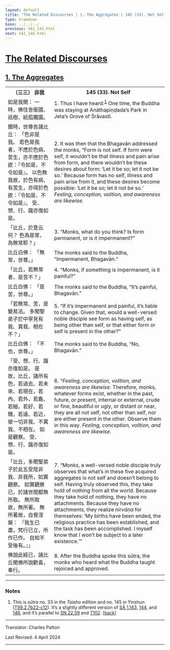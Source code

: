 ```yaml
---
layout: default
title: 'The Related Discourses | 1. The Aggregates | 145 (33). Not Self'
type: kramdown
base: ../../../
previous: SA1_143.html
next: SA1_146.html
---
```


<h1><a href='../index.html'>The Related Discourses</a></h1>
<h2><a href='index.html'>1. The Aggregates</a></h2>

<table class="trans">
  <th class='ch'>（三三） 非我</th>
  <th class='en'>145 (33). Not Self</th>
  <tr>
    <td class="ch" title='t99.2.7b22'>如是我聞： 一時，佛住舍衛國、祇樹、給孤獨園。</td>
    <td id='p1'>1. Thus I have heard:<sup id="ref1"><a href="#n1">1</a></sup> One time, the Buddha was staying at Anāthapiṇḍada’s Park in Jeta’s Grove of Śrāvastī.</td>
  </tr>
  <tr>
    <td class="ch" title='t99.2.7b23'>爾時，世尊告諸比丘： 「色非是我。 若色是我者，不應於色病、苦生，亦不應於色欲：『令如是、不令如是』。 以色無我故，於色有病、有苦生，亦得於色欲：『令如是、不令如是』。 受、想、行、識亦復如是。</td>
    <td id='p2'>2. It was then that the Bhagavān addressed the monks, “Form is not self. If form were self, it wouldn’t be that illness and pain arise from form, and there wouldn’t be these desires about form: ‘Let it be so; let it not be so.’ Because form has no self, illness and pain arise from it, and these desires become possible: ‘Let it be so; let it not be so.’ <em>Feeling, conception, volition, and awareness are likewise.</em></td>
  </tr>
  <tr>
    <td class="ch" title='t99.2.7b27'>「比丘，於意云何？ 色為是常，為無常耶？」</td>
    <td id='p3'>3. “Monks, what do you think? Is form permanent, or is it impermanent?”</td>
  </tr>
  <tr>
    <td class="ch" title='t99.2.7b28'>比丘白佛： 「無常，世尊。」</td>
    <td>The monks said to the Buddha, “Impermanent, Bhagavān.”</td>
  </tr>
  <tr>
    <td class="ch" title='t99.2.7b29'>「比丘，若無常者，是苦不？」</td>
    <td id='p4'>4. “Monks, if something is impermanent, is it painful?”</td>
  </tr>
  <tr>
    <td class="ch" title='t99.2.7b29'>比丘白佛： 「是苦，世尊。」</td>
    <td>The monks said to the Buddha, “It’s painful, Bhagavān.”</td>
  </tr>
  <tr>
    <td class="ch" title='t99.2.7c1'>「若無常、苦，是變易法。 多聞聖弟子於中寧見有我、異我、相在不？」</td>
    <td id='p5'>5. “If it’s impermanent and painful, it’s liable to change. Given that, would a well-versed noble disciple see form as having self, as being other than self, or that either form or self is present in the other?”</td>
  </tr>
  <tr>
    <td class="ch" title='t99.2.7c2'>比丘白佛： 「不也，世尊。」</td>
    <td>The monks said to the Buddha, “No, Bhagavān.”</td>
  </tr>
  <tr>
    <td class="ch" title='t99.2.7c3'>「受、想、行、識亦復如是。 是故，比丘，諸所有色，若過去、若未來、若現在，若內、若外，若麁、若細，若好、若醜，若遠、若近，彼一切非我、不異我、不相在。 如是觀察。 受、想、行、識亦復如是。</td>
    <td id='p6'>6. “<em>Feeling, conception, volition, and awareness are likewise.</em> Therefore, monks, whatever forms exist, whether in the past, future, or present, internal or external, crude or fine, beautiful or ugly, or distant or near, they are all not self, not other than self, nor are either present in the other. Observe them in this way. <em>Feeling, conception, volition, and awareness are likewise.</em></td>
  </tr>
  <tr>
    <td class="ch" title='t99.2.7c7'>「比丘，多聞聖弟子於此五受陰非我、非我所，如實觀察。 如實觀察已，於諸世間都無所取。 無所取故，無所著。 無所著故，自覺涅槃： 『我生已盡，梵行已立，所作已作。 自知不受後有。』」</td>
    <td id='p7'>7. “Monks, a well-versed noble disciple truly observes that what’s in these five acquired aggregates is not self and doesn’t belong to self. Having truly observed this, they take hold of nothing from all the world. Because they take hold of nothing, they have no attachments. Because they have no attachments, they realize <em>nirvāṇa</em> for themselves: ‘My births have been ended, the religious practice has been established, and the task has been accomplished. I myself know that I won’t be subject to a later existence.’”</td>
  </tr>
  <tr>
    <td class="ch" title='t99.2.7c11'>佛說此經已，諸比丘聞佛所說歡喜，奉行。</td>
    <td id='p8'>8. After the Buddha spoke this sūtra, the monks who heard what the Buddha taught rejoiced and approved.</td>
  </tr>
</table>

<hr/>

<h3 id="notes">Notes</h3>

<ol class="notes-list">
<li id="n1">This is <em>sūtra</em> no. 33 in the <cite>Taisho</cite> edition and no. 145 in Yinshun (<a href="https://cbetaonline.dila.edu.tw/zh/T02n0099_p0007b22" target="_blank">T99.2.7b22-c12</a>). It’s a slightly different version of <a href="SA1_143.html" target="_blank">SĀ 1.143</a>, <a href="SA1_144.html" target="_blank">144</a>, and <a href="SA1_146.html" target="_blank">146</a>, and it’s parallel to <a href="https://suttacentral.net/sn22.59" target="_blank">SN 22.59</a> and <a href="../../other/T102.html" target="_blank">T102</a>. [<a href="#ref1">back</a>]</li>
</ol>
<hr/>

<p class="translator">Translator: Charles Patton</p>
<p class='revised'>Last Revised: 4 April 2024</p>

<hr/>